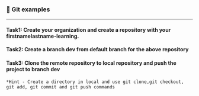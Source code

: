 ### :camel: Git examples
---

#### Task1: Create your organization and create a repository with your firstnamelastname-learning.


#### Task2: Create a branch dev from default branch for the above repository


#### Task3: Clone the remote repository to local repository and push the project to branch dev

	*Hint - Create a directory in local and use git clone,git checkout, git add, git commit and git push commands
